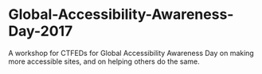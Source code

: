 # Global-Accessibility-Awareness-Day-2017

A workshop for CTFEDs for Global Accessibility Awareness Day on making more accessible sites, and on helping others do the same.

